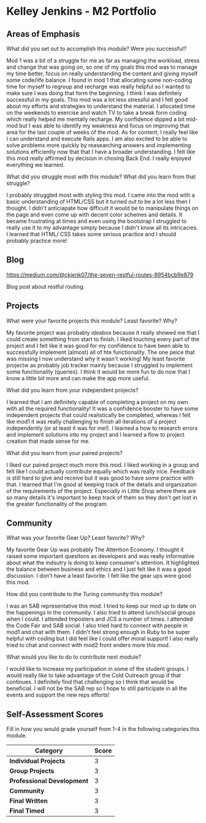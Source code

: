 # Kelley Jenkins - M2 Portfolio

## Areas of Emphasis

What did you set out to accomplish this module? Were you successful?

  Mod 1 was a bit of a struggle for me as far as managing the workload, stress and change that was going on, so one of my goals this mod was to manage my time better, focus on really understanding the content and giving myself some code/life balance. I found in mod 1 that allocating some non-coding time for myself to regroup and recharge was really helpful so I wanted to make sure I was doing that form the beginning. I think I was definitely successful in my goals. This mod was a lot less stressful and I felt good about my efforts and strategies to understand the material. I allocated time on the weekends to exercise and watch TV to take a break form coding which really helped me mentally recharge. My confidence dipped a bit mid-mod but I was able to identify my weakness and focus on improving that area for the last couple of weeks of the mod. As for content, I really feel like I can understand and execute Rails apps. I am also excited to be able to solve problems more quickly by reasearching answers and implementing solutions efficiently now that that I have a broader understanding. I felt like this mod really affirmed by decision in chosing Back End. I really enjoyed everything we learned. 
   
What did you struggle most with this module? What did you learn from that struggle?

  I probably struggled most with styling this mod. I came into the mod with a basic understanding of HTML/CSS but it turned out to be a lot less then I thought. I didn't anticiapate how difficult it would be to manipulate things on the page and even come up with decent color schemes and details. It became frustrating at times and even using the bootstrap I struggled to really use it to my advantage simply because I didn't know all its intricacies. I learned that HTML/ CSS takes some serious practice and I should probably practice more! 
  
## Blog

https://medium.com/@ckjenk07/the-seven-restful-routes-8954bcb9e879

Blog post about restful routing.

## Projects

What were your favorite projects this module? Least favorite? Why?

  My favorite project was probably ideabox because it really showed me that I could create something from start to finish. I liked touching every part of the project and I felt like it was good for my confidence to have been able to successfully implement (almost) all of hte functionality. The one peice that was missing I now understand why it wasn't working! My least favorite projectw as probably job tracker mainly because I struggled to implement some functionality (queries). I think it would be more fun to do now that I know a little bit more and can make the app more useful. 
  
What did you learn from your independent projects?

  I learned that I am definitely capable of completing a project on my own with all the required functionality! It was a confidence booster to have some independent projects that could realistically be completed, whereas I felt like mod1 it was really challenging to finish all iterations of a project independently (or at least it was for me!). I learned a how to research errors and implement solutions into my project and I learned a flow to  project creation that made sense for me. 
  
  
What did you learn from your paired projects?

  I liked our paired project much more this mod. I liked working in a group and felt like I could actually contribute equally which was really nice. Feedback is still hard to give and receive but it was good to have some practice with that. I learned that I'm good at keeping track of the details and organization of the requirements of the project. Especially in Little Shop where there are so many details it's important to keep track of them so they don't get lost in the greater functionality of the program. 

## Community

What was your favorite Gear Up? Least favorite? Why?

  My favorite Gear Up was probably The Attention Economy. I thought it raised some important quesitons as developers and was really informative about what the indsutry is doing to keep consumer's attention. It highlighted the balance between business and ethics and I just felt like it was a good discussion. I don't have a least favorite. I felt like the gear ups were good this mod. 
  
How did you contribute to the Turing community this module?

  I was an SAB representative this mod. I tried to keep our mod up to date on the happenings in the community. I also tried to attend lunch/social groups when I could. I attended Imposters and JCS a number of times. I attended the Code Fair and SAB social. I also tried hard to connect with people in mod1 and chat with them. I didn't feel strong enough in Ruby to be super helpful with coding but I did feel like I could offer moral support! I also really tried to chat and connect with mod2 front enders more this mod. 

What would you like to do to contribute next module?

  I would like to increase my participation in some of the student groups. I would really like to take advantage of the Cold Outreach group if that continues. I definitely find that challenging so I think that would be beneficial. I will not be the SAB rep so I hope to still participate in all the events and support the new reps efforts! 

## Self-Assessment Scores

Fill in how you would grade yourself from 1-4 in the following categories this module.

| Category                     | Score |
| -----------------------------| ----- |
| **Individual Projects**      |   3   |
| **Group Projects**           |   3   |
| **Professional Development** |   3   |
| **Community**                |   3   |
| **Final Written**            |   3   |
| **Final Timed**              |   3   |
